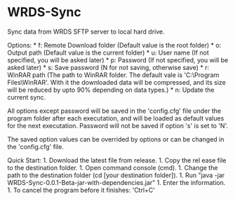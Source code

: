 # WRDS-Sync
Sync data from WRDS SFTP server to local hard drive.

Options:
	* f: Remote Download folder (Default value is the root folder)
	* o: Output path (Default value is the current folder)
	* u: User name (If not specified, you will be asked later)
	* p: Password (If not specified, you will be asked later)
	* s: Save password (N for not saving, otherwise save)
	* r: WinRAR path (The path to WinRAR folder. The default vale is 'C:\\Program Files\\WinRAR'. With it the downloaded data will be compressed, and its size will be reduced by upto 90% depending on data types.)
 	* n: Update the current sync.
 	
 	
All options except password will be saved in the 'config.cfg' file under the program folder after each executation, and will be loaded as default values for the next executation. Password will not be saved if option 's' is set to 'N'. 

The saved option values can be overrided by options or can be changed in the 'config.cfg' file. 

 


Quick Start:
	1. Download the latest file from release.
 	1. Copy the rel	ease file to the destination folder.
 	1. Open command console (cmd).
 	1. Change the path to the destination folder (cd [your destination folder]).
 	1. Run "java -jar WRDS-Sync-0.0.1-Beta-jar-with-dependencies.jar"
 	1. Enter the information. 
 	1. To cancel the program before it finishes: 'Ctrl+C'
 	

 	